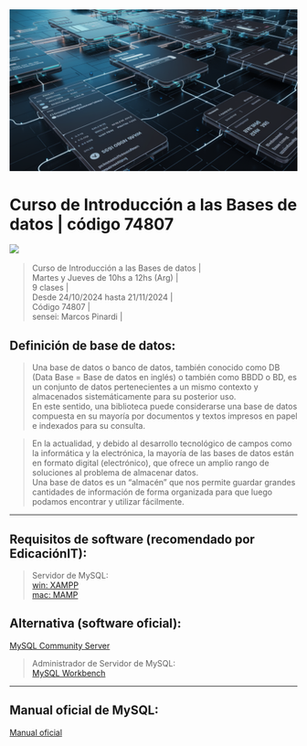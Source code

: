 <img src="extras/header.webp">

# Curso de Introducción a las Bases de datos | código 74807

<img src="https://img.shields.io/badge/MySQL-4D9EB1?style=for-the-badge&logo=mysql&logoColor=white">

> Curso de Introducción a las Bases de datos |      
> Martes y Jueves de 10hs a 12hs (Arg) |      
> 9 clases |      
> Desde 24/10/2024 hasta 21/11/2024 |     
> Código 74807 |    
> sensei: Marcos Pinardi |  

## Definición de base de datos:

> Una base de datos o banco de datos, también conocido como DB (Data Base = Base de datos en inglés) o también como BBDD o BD, es un conjunto de datos pertenecientes a un mismo contexto y almacenados sistemáticamente para su posterior uso.  
> En este sentido, una biblioteca puede considerarse una base de datos compuesta en su mayoría por documentos y textos impresos en papel e indexados para su consulta.  

> En la actualidad, y debido al desarrollo tecnológico de campos como la informática y la electrónica, la mayoría de las bases de datos están en formato digital (electrónico), que ofrece un amplio rango de soluciones al problema de almacenar datos.  
> Una base de datos es un “almacén” que nos permite guardar grandes cantidades de información de forma organizada para que luego podamos encontrar y utilizar fácilmente.  

----
## Requisitos de software (recomendado por EdicaciónIT):

> Servidor de MySQL:  
[win: XAMPP](https://www.apachefriends.org/)  
[mac: MAMP](https://www.mamp.info/en/mac/)  

## Alternativa (software oficial):  
[MySQL Community Server](https://downloads.mysql.com/archives/community/)

> Administrador de Servidor de MySQL:   
[MySQL Workbench](https://downloads.mysql.com/archives/workbench/)

----
## Manual oficial de MySQL:  
[Manual oficial](https://dev.mysql.com/doc/refman/8.0/en/sql-statements.html)
